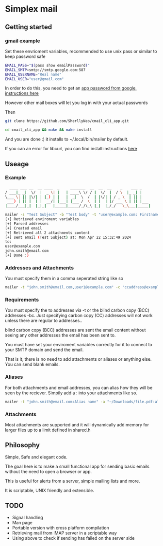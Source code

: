 # Simplex mail

## Getting started

### gmail example

Set these envrioment variables, recommended to use unix pass or similar to keep password safe
```bash
EMAIL_PASS="$(pass show emailPassword)"
EMAIL_SMTP=smtp://smtp.google.com:587
EMAIL_USERNAME="Real name"
EMAIL_USER="user@gmail.com"
```

In order to do this, you need to get an [app password from google, instructions here](https://support.google.com/accounts/answer/185833?hl=en)

However other mail boxes will let you log in with your actual passwords 

Then 
```bash
git clone https://github.com/SherllyNeo/cmail_cli_app.git
```
```bash
cd cmail_cli_app && make && make install
```

And you are done :) it installs to ~/.local/bin/mailer by default.

If you can an error for libcurl, you can find install instructions [here](https://ec.haxx.se/install/)

## Useage

### Example

```bash
  ____ ___ __  __ ____  _     _______  __  __  __    _    ___ _
/ ___|_ _|  \/  |  _ \| |   | ____\ \/ / |  \/  |  / \  |_ _| |
\___ \| || |\/| | |_) | |   |  _|  \  /  | |\/| | / _ \  | || |
 ___) | || |  | |  __/| |___| |___ /  \  | |  | |/ ___ \ | || |___
|____/___|_|  |_|_|   |_____|_____/_/\_\ |_|  |_/_/   \_\___|_____|

mailer -s "Test Subject" -b "Test body" -t "user@example.com: Firstname Lastname,john.smith@email.com: John Smith" -a "README.md:New file.md,test.pdf" 
[+] Retrieved enviroment variables 
[+] Parsed addresses 
[+] Created email 
[+] Retrieved all 2 attachments content 
[+] sent email (Test Subject) at: Mon Apr 22 15:32:49 2024 
to: 
user@example.com 
john.smith@email.com 
[+] Done :) 
```
### Addresses and Attachments
You must specify them in a comma seperated string like so
```bash
mailer -t "john.smith@email.com,user1@example.com" -c "ccaddress@example.com,yetanother@domain.com"
```

### Requirements
You must specify the to addresses via -t or the blind carbon copy (BCC) addresses -bc. Just specifying carbon copy (CC) addresses will not work unless there are regular to addresses..

blind carbon copy (BCC) addresses are sent the email content without seeing any other addresses the email has been sent to.

You must have set your enviroment variables correctly for it to connect to your SMTP domain and send the email. 

That is it, there is no need to add attachments or aliases or anything else. You can send blank emails.

### Aliases
For both attachments and email addresses, you can alias how they will be seen by the reciever. 
Simpily add a : into your attachments like so. 
```bash
mailer -t "john.smith@email.com:Alias name" -a "~/Downloads/file.pdf:alias.pdf"
```
### Attachments
Most attachments are supported and it will dynamically add memory for larger files up to a limit defined in shared.h


## Philosophy 

Simple, Safe and elegant code. 

The goal here is to make a small functional app for sending basic emails without the need to open a browser or app.

This is useful for alerts from a server, simple mailing lists and more.

It is scriptable, UNIX friendly and extensible. 

## TODO

* Signal handling 
* Man page
* Portable version with cross platform compilation
* Retrieving mail from IMAP server in a scriptable way
* Using above to check if sending has failed on the server side










